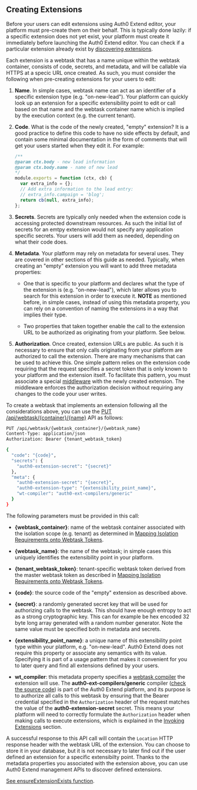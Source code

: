 ## Creating Extensions

Before your users can edit extensions using Auth0 Extend editor, your platform must pre-create them on their behalf. This is typically done lazily: if a specific extension does not yet exist, your platform must create it immediately before launching the Auth0 Extend editor. You can check if a particular extension already exist by [discovering extensions](#discovering-extensions). 

Each extension is a webtask that has a name unique within the webtask container, consists of code, secrets, and metadata, and will be callable via HTTPS at a specic URL once created. As such, you must consider the following when pre-creating extensions for your users to edit:

1. **Name**. In simple cases, webtask name can act as an identifier of a specific extension type (e.g. "on-new-lead"). Your platform can quickly look up an extension for a specific extensibility point to edit or call based on that name and the webtask container name which is implied by the execution context (e.g. the current tenant). 

2. **Code**. What is the code of the newly created, "empty" extension? It is a good practice to define this code to have no side effects by default, and contain some minimal documentation in the form of comments that will get your users started when they edit it. For example: 

    ```javascript
    /**
    @param ctx.body - new lead information
    @param ctx.body.name - name of new lead
    */
    module.exports = function (ctx, cb) {
      var extra_info = {};
      // Add extra information to the lead entry:
      // extra_info.campaign = 'blog';
      return cb(null, extra_info);
    };
    ```

3. **Secrets**. Secrets are typically only needed when the extension code is accessing protected downstream resources. As such the initial list of secrets for an emtpy extension would not specify any application specific secrets. Your users will add them as needed, depending on what their code does. 

4. **Metadata**. Your platform may rely on metadata for several uses. They are covered in other sections of this guide as needed. Typically, when creating an "empty" extension you will want to add three metadata properties: 

    * One that is specific to your platform and declares what the type of the extension is (e.g. "on-new-lead"), which later allows you to search for this extension in order to execute it. **NOTE** as mentioned before, in simple cases, instead of using this metadata property, you can rely on a convention of naming the extensions in a way that implies their type.

    * Two properties that taken together enable the call to the extension URL to be authorized as originating from your platform. See below. 

5. **Authorization**. Once created, extension URLs are public. As such it is necessary to ensure that only calls originating from your platform are authorized to call the extension. There are many mechanisms that can be used to achieve this. One simple pattern relies on the extension code requiring that the request specifies a secret token that is only known to your platform and the extension itself. To facilitate this pattern, you must associate a special [middleware](#middleware) with the newly created extension. The middleware enforces the authorization decision without requiring any changes to the code your user writes. 

To create a webtask that implements an extension following all the considerations above, you can use the [PUT /api/webtask/{container}/{name}](https://webtask.io/docs/webtask_upsert) API as follows:

```bash
PUT /api/webtask/{webtask_container}/{webtask_name}
Content-Type: application/json
Authorization: Bearer {tenant_webtask_token}

{
  "code": "{code}",
  "secrets": {
    "auth0-extension-secret": "{secret}"
  },
  "meta": {
    "auth0-extension-secret": "{secret}",
    "auth0-extension-type": "{extensibility_point_name}",
    "wt-compiler": "auth0-ext-compilers/generic"
  }
}
```

The following parameters must be provided in this call: 

* **{webtask_container}**: name of the webtask container associated with the isolation scope (e.g. tenant) as determined in [Mapping Isolation Requirements onto Webtask Tokens](#mapping-isolation-requirements-onto-webtask-tokens).  

* **{webtask_name}**: the name of the webtask; in simple cases this uniquely identifies the extensibility point in your platform.  

* **{tenant_webtask_token}**: tenant-specific webtask token derived from the master webtask token as described in [Mapping Isolation Requirements onto Webtask Tokens](#mapping-isolation-requirements-onto-webtask-tokens).  

* **{code}**: the source code of the "empty" extension as described above.  

* **{secret}**: a randomly generated secret key that will be used for authorizing calls to the webtask. This should have enough entropy to act as a strong cryptographic key. This can for example be hex encoded 32 byte long array generated with a random number generator. Note the same value must be specified both in metadata and secrets. 

* **{extensibility_point_name}**: a unique name of this extensibility point type within your platform, e.g. "on-new-lead". Auth0 Extend does not require this property or associate any semantics with its value. Specifying it is part of a usage pattern that makes it convenient for you to later query and find all extensions defined by your users. 

* **wt_compiler**: this metadata property specifies a [webtask compiler](https://webtask.io/docs/webtask-compilers) the extension will use. The **auth0-ext-compilers/generic** compiler ([check the source code](https://github.com/auth0/auth0-ext-compilers/blob/master/lib/compilers/generic.js)) is part of the Auth0 Extend platform, and its purpose is to authorize all calls to this webtask by ensuring that the Bearer credential specified in the `Authorization` header of the request matches the value of the **auth0-extension-secret** secret. This means your platform will need to correctly formulate the `Authorization` header when making calls to execute extensions, which is explained in the [Invoking Extensions](#invoking-extensions) section. 

A successful response to this API call will contain the `Location` HTTP response header with the webtask URL of the extension. You can choose to store it in your database, but it is not necessary to later find out if the user defined an extension for a specific extensibilty point. Thanks to the metadata properties you associated with the extension above, you can use Auth0 Extend management APIs to discover defined extensions. 

[See ensureExtensionExists function](https://github.com/auth0/extend/blob/master/samples/zerocrm/public/javascripts/extend.js#L35).